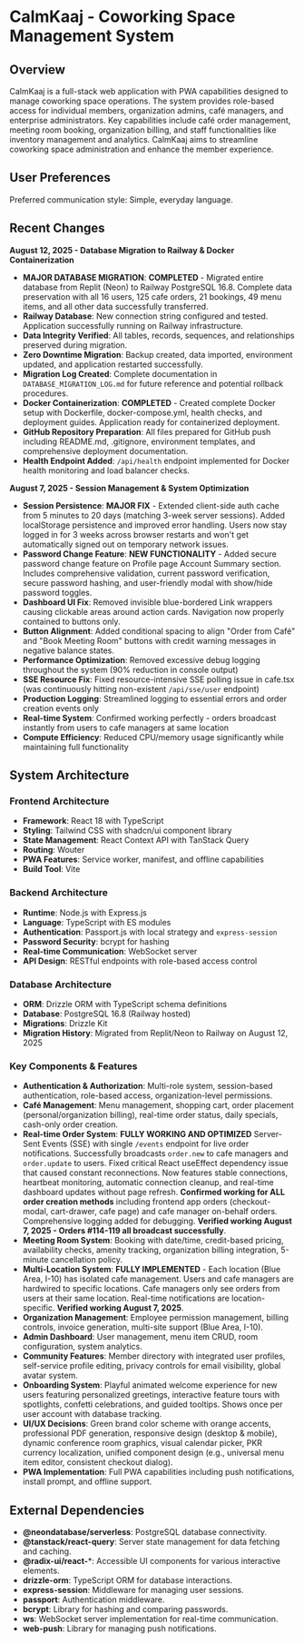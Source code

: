 # CalmKaaj - Coworking Space Management System

## Overview

CalmKaaj is a full-stack web application with PWA capabilities designed to manage coworking space operations. The system provides role-based access for individual members, organization admins, café managers, and enterprise administrators. Key capabilities include café order management, meeting room booking, organization billing, and staff functionalities like inventory management and analytics. CalmKaaj aims to streamline coworking space administration and enhance the member experience.

## User Preferences

Preferred communication style: Simple, everyday language.

## Recent Changes

**August 12, 2025 - Database Migration to Railway & Docker Containerization**
- **MAJOR DATABASE MIGRATION**: **COMPLETED** - Migrated entire database from Replit (Neon) to Railway PostgreSQL 16.8. Complete data preservation with all 16 users, 125 cafe orders, 21 bookings, 49 menu items, and all other data successfully transferred.
- **Railway Database**: New connection string configured and tested. Application successfully running on Railway infrastructure.
- **Data Integrity Verified**: All tables, records, sequences, and relationships preserved during migration.
- **Zero Downtime Migration**: Backup created, data imported, environment updated, and application restarted successfully.
- **Migration Log Created**: Complete documentation in `DATABASE_MIGRATION_LOG.md` for future reference and potential rollback procedures.
- **Docker Containerization**: **COMPLETED** - Created complete Docker setup with Dockerfile, docker-compose.yml, health checks, and deployment guides. Application ready for containerized deployment.
- **GitHub Repository Preparation**: All files prepared for GitHub push including README.md, .gitignore, environment templates, and comprehensive deployment documentation.
- **Health Endpoint Added**: `/api/health` endpoint implemented for Docker health monitoring and load balancer checks.

**August 7, 2025 - Session Management & System Optimization**
- **Session Persistence**: **MAJOR FIX** - Extended client-side auth cache from 5 minutes to 20 days (matching 3-week server sessions). Added localStorage persistence and improved error handling. Users now stay logged in for 3 weeks across browser restarts and won't get automatically signed out on temporary network issues.
- **Password Change Feature**: **NEW FUNCTIONALITY** - Added secure password change feature on Profile page Account Summary section. Includes comprehensive validation, current password verification, secure password hashing, and user-friendly modal with show/hide password toggles.
- **Dashboard UI Fix**: Removed invisible blue-bordered Link wrappers causing clickable areas around action cards. Navigation now properly contained to buttons only.
- **Button Alignment**: Added conditional spacing to align "Order from Café" and "Book Meeting Room" buttons with credit warning messages in negative balance states.
- **Performance Optimization**: Removed excessive debug logging throughout the system (90% reduction in console output)
- **SSE Resource Fix**: Fixed resource-intensive SSE polling issue in cafe.tsx (was continuously hitting non-existent `/api/sse/user` endpoint)
- **Production Logging**: Streamlined logging to essential errors and order creation events only
- **Real-time System**: Confirmed working perfectly - orders broadcast instantly from users to cafe managers at same location
- **Compute Efficiency**: Reduced CPU/memory usage significantly while maintaining full functionality

## System Architecture

### Frontend Architecture
- **Framework**: React 18 with TypeScript
- **Styling**: Tailwind CSS with shadcn/ui component library
- **State Management**: React Context API with TanStack Query
- **Routing**: Wouter
- **PWA Features**: Service worker, manifest, and offline capabilities
- **Build Tool**: Vite

### Backend Architecture
- **Runtime**: Node.js with Express.js
- **Language**: TypeScript with ES modules
- **Authentication**: Passport.js with local strategy and `express-session`
- **Password Security**: bcrypt for hashing
- **Real-time Communication**: WebSocket server
- **API Design**: RESTful endpoints with role-based access control

### Database Architecture
- **ORM**: Drizzle ORM with TypeScript schema definitions
- **Database**: PostgreSQL 16.8 (Railway hosted)
- **Migrations**: Drizzle Kit
- **Migration History**: Migrated from Replit/Neon to Railway on August 12, 2025

### Key Components & Features
- **Authentication & Authorization**: Multi-role system, session-based authentication, role-based access, organization-level permissions.
- **Café Management**: Menu management, shopping cart, order placement (personal/organization billing), real-time order status, daily specials, cash-only order creation.
- **Real-time Order System**: **FULLY WORKING AND OPTIMIZED** Server-Sent Events (SSE) with single `/events` endpoint for live order notifications. Successfully broadcasts `order.new` to cafe managers and `order.update` to users. Fixed critical React useEffect dependency issue that caused constant reconnections. Now features stable connections, heartbeat monitoring, automatic connection cleanup, and real-time dashboard updates without page refresh. **Confirmed working for ALL order creation methods** including frontend app orders (checkout-modal, cart-drawer, cafe page) and cafe manager on-behalf orders. Comprehensive logging added for debugging. **Verified working August 7, 2025 - Orders #114-119 all broadcast successfully**.
- **Meeting Room System**: Booking with date/time, credit-based pricing, availability checks, amenity tracking, organization billing integration, 5-minute cancellation policy.
- **Multi-Location System**: **FULLY IMPLEMENTED** - Each location (Blue Area, I-10) has isolated cafe management. Users and cafe managers are hardwired to specific locations. Cafe managers only see orders from users at their same location. Real-time notifications are location-specific. **Verified working August 7, 2025**.
- **Organization Management**: Employee permission management, billing controls, invoice generation, multi-site support (Blue Area, I-10).
- **Admin Dashboard**: User management, menu item CRUD, room configuration, system analytics.
- **Community Features**: Member directory with integrated user profiles, self-service profile editing, privacy controls for email visibility, global avatar system.
- **Onboarding System**: Playful animated welcome experience for new users featuring personalized greetings, interactive feature tours with spotlights, confetti celebrations, and guided tooltips. Shows once per user account with database tracking.
- **UI/UX Decisions**: Green brand color scheme with orange accents, professional PDF generation, responsive design (desktop & mobile), dynamic conference room graphics, visual calendar picker, PKR currency localization, unified component design (e.g., universal menu item editor, consistent checkout dialog).
- **PWA Implementation**: Full PWA capabilities including push notifications, install prompt, and offline support.

## External Dependencies

- **@neondatabase/serverless**: PostgreSQL database connectivity.
- **@tanstack/react-query**: Server state management for data fetching and caching.
- **@radix-ui/react-***: Accessible UI components for various interactive elements.
- **drizzle-orm**: TypeScript ORM for database interactions.
- **express-session**: Middleware for managing user sessions.
- **passport**: Authentication middleware.
- **bcrypt**: Library for hashing and comparing passwords.
- **ws**: WebSocket server implementation for real-time communication.
- **web-push**: Library for managing push notifications.
